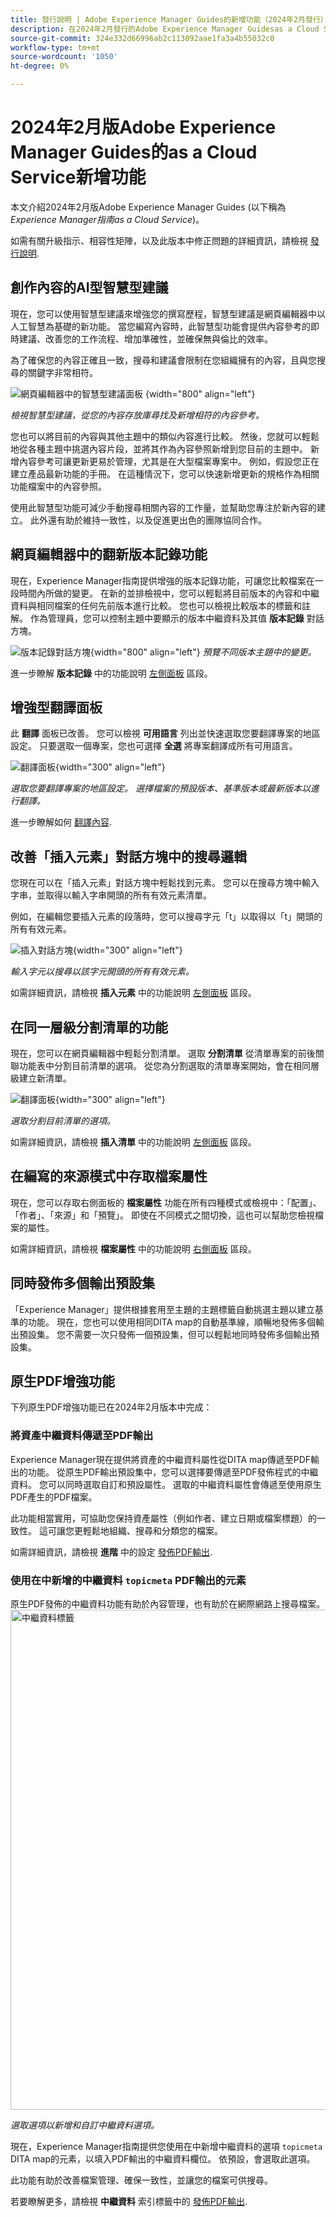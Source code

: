```yaml
---
title: 發行說明 | Adobe Experience Manager Guides的新增功能（2024年2月發行）
description: 在2024年2月發行的Adobe Experience Manager Guidesas a Cloud Service中瞭解新功能和增強功能。
source-git-commit: 324e332d66996ab2c113092aae1fa3a4b55032c0
workflow-type: tm+mt
source-wordcount: '1050'
ht-degree: 0%

---
```


# 2024年2月版Adobe Experience Manager Guides的as a Cloud Service新增功能

本文介紹2024年2月版Adobe Experience Manager Guides (以下稱為 *Experience Manager指南as a Cloud Service*)。

如需有關升級指示、相容性矩陣，以及此版本中修正問題的詳細資訊，請檢視 [發行說明](release-notes-2023.12.0.md).

## 創作內容的AI型智慧型建議

現在，您可以使用智慧型建議來增強您的撰寫歷程，智慧型建議是網頁編輯器中以人工智慧為基礎的新功能。 當您編寫內容時，此智慧型功能會提供內容參考的即時建議、改善您的工作流程、增加準確性，並確保無與倫比的效率。


為了確保您的內容正確且一致，搜尋和建議會限制在您組織擁有的內容，且與您搜尋的關鍵字非常相符。

![網頁編輯器中的智慧型建議面板 ](web-editor-smart-suggestion.png) {width="800" align="left"}


*檢視智慧型建議，從您的內容存放庫尋找及新增相符的內容參考。*

您也可以將目前的內容與其他主題中的類似內容進行比較。 然後，您就可以輕鬆地從各種主題中挑選內容片段，並將其作為內容參照新增到您目前的主題中。 新增內容參考可讓更新更易於管理，尤其是在大型檔案專案中。 例如，假設您正在建立產品最新功能的手冊。 在這種情況下，您可以快速新增更新的規格作為相關功能檔案中的內容參照。

使用此智慧型功能可減少手動搜尋相關內容的工作量，並幫助您專注於新內容的建立。  此外還有助於維持一致性，以及促進更出色的團隊協同合作。

## 網頁編輯器中的翻新版本記錄功能

現在，Experience Manager指南提供增強的版本記錄功能，可讓您比較檔案在一段時間內所做的變更。 在新的並排檢視中，您可以輕鬆將目前版本的內容和中繼資料與相同檔案的任何先前版本進行比較。 您也可以檢視比較版本的標籤和註解。 作為管理員，您可以控制主題中要顯示的版本中繼資料及其值 **版本記錄** 對話方塊。

![版本記錄對話方塊](assets/version-history-dialog-web-editor.png){width="800" align="left"}
*預覽不同版本主題中的變更。*


進一步瞭解 **版本記錄** 中的功能說明 [左側面板](../user-guide/web-editor-features.md#id2051EA0M0HS) 區段。

## 增強型翻譯面板

此 **翻譯** 面板已改善。  您可以檢視 **可用語言** 列出並快速選取您要翻譯專案的地區設定。 只要選取一個專案，您也可選擇 **全選** 將專案翻譯成所有可用語言。

![翻譯面板](assets/translation-languages-4.4.png){width="300" align="left"}

*選取您要翻譯專案的地區設定。 選擇檔案的預設版本、基準版本或最新版本以進行翻譯。*

進一步瞭解如何 [翻譯內容](../user-guide/translation.md).


## 改善「插入元素」對話方塊中的搜尋邏輯

您現在可以在「插入元素」對話方塊中輕鬆找到元素。  您可以在搜尋方塊中輸入字串，並取得以輸入字串開頭的所有有效元素清單。

例如，在編輯您要插入元素的段落時，您可以搜尋字元「t」以取得以「t」開頭的所有有效元素。


![插入對話方塊](assets/insert-element.png){width="300" align="left"}

*輸入字元以搜尋以該字元開頭的所有有效元素。*


如需詳細資訊，請檢視 **插入元素** 中的功能說明 [左側面板](../user-guide/web-editor-features.md#id2051EA0M0HS) 區段。


## 在同一層級分割清單的功能

現在，您可以在網頁編輯器中輕鬆分割清單。 選取 **分割清單** 從清單專案的前後關聯功能表中分割目前清單的選項。 從您為分割選取的清單專案開始，會在相同層級建立新清單。

![翻譯面板](assets/context-menu-split-list.png){width="300" align="left"}

*選取分割目前清單的選項。*

如需詳細資訊，請檢視 **插入清單** 中的功能說明 [左側面板](../user-guide/web-editor-features.md#id2051EA0M0HS) 區段。

## 在編寫的來源模式中存取檔案屬性

現在，您可以存取右側面板的 **檔案屬性** 功能在所有四種模式或檢視中：「配置」、「作者」、「來源」和「預覽」。  即使在不同模式之間切換，這也可以幫助您檢視檔案的屬性。

如需詳細資訊，請檢視 **檔案屬性** 中的功能說明 [右側面板](../user-guide/web-editor-features.md#id2051EB003YK) 區段。

## 同時發佈多個輸出預設集

「Experience Manager」提供根據套用至主題的主題標籤自動挑選主題以建立基準的功能。 現在，您也可以使用相同DITA map的自動基準線，順暢地發佈多個輸出預設集。 您不需要一次只發佈一個預設集，但可以輕鬆地同時發佈多個輸出預設集。


## 原生PDF增強功能

下列原生PDF增強功能已在2024年2月版本中完成：

### 將資產中繼資料傳遞至PDF輸出

Experience Manager現在提供將資產的中繼資料屬性從DITA map傳遞至PDF輸出的功能。
從原生PDF輸出預設集中，您可以選擇要傳遞至PDF發佈程式的中繼資料。 您可以同時選取自訂和預設屬性。  選取的中繼資料屬性會傳遞至使用原生PDF產生的PDF檔案。

此功能相當實用，可協助您保持資產屬性（例如作者、建立日期或檔案標題）的一致性。 這可讓您更輕鬆地組織、搜尋和分類您的檔案。

如需詳細資訊，請檢視 **進階** 中的設定 [發佈PDF輸出](../web-editor/native-pdf-web-editor.md).


### 使用在中新增的中繼資料 `topicmeta` PDF輸出的元素

原生PDF發佈的中繼資料功能有助於內容管理，也有助於在網際網路上搜尋檔案。
<img src="assets/pdf-metadata-4-4.png" alt="中繼資料標籤" width="800">

*選取選項以新增和自訂中繼資料選項。*

現在，Experience Manager指南提供您使用在中新增中繼資料的選項 `topicmeta` DITA map的元素，以填入PDF輸出的中繼資料欄位。 依預設，會選取此選項。

此功能有助於改善檔案管理、確保一致性，並讓您的檔案可供搜尋。

若要瞭解更多，請檢視 **中繼資料** 索引標籤中的 [發佈PDF輸出](../web-editor/native-pdf-web-editor.md).
